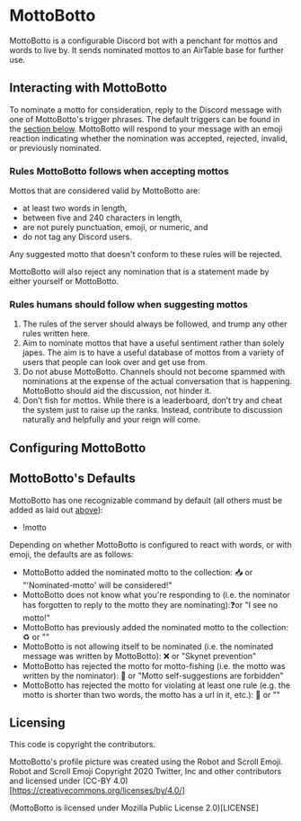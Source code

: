# MottoBotto
MottoBotto is a configurable Discord bot with a penchant for mottos and words to live by. It sends nominated mottos to an AirTable base for further use.

## Interacting with MottoBotto

To nominate a motto for consideration, reply to the Discord message with one of MottoBotto's trigger phrases. The default triggers can be found in the [section below](#mottobottos-defaults). MottoBotto will respond to your message with an emoji reaction indicating whether the nomination was accepted, rejected, invalid, or previously nominated.

### Rules MottoBotto follows when accepting mottos

Mottos that are considered valid by MottoBotto are:

* at least two words in length,
* between five and 240 characters in length,
* are not purely punctuation, emoji, or numeric, and
* do not tag any Discord users.

Any suggested motto that doesn't conform to these rules will be rejected. 

MottoBotto will also reject any nomination that is a statement made by either yourself or MottoBotto.

### Rules humans should follow when suggesting mottos
1. The rules of the server should always be followed, and trump any other rules written here.
2. Aim to nominate mottos that have a useful sentiment rather than solely japes. The aim is to have a useful database of mottos from a variety of users that people can look over and get use from.
3. Do not abuse MottoBotto. Channels should not become spammed with nominations at the expense of the actual conversation that is happening. MottoBotto should aid the discussion, not hinder it.
4. Don’t fish for mottos. While there is a leaderboard, don’t try and cheat the system just to raise up the ranks. Instead, contribute to discussion naturally and helpfully and your reign will come.

## Configuring MottoBotto

## MottoBotto's Defaults
MottoBotto has one recognizable command by default (all others must be added as laid out [above](#configuring-mottobotto)):
* !motto

Depending on whether MottoBotto is configured to react with words, or with emoji, the defaults are as follows:
* MottoBotto added the nominated motto to the collection: 📥 or "'Nominated-motto' will be considered!"
* MottoBotto does not know what you're responding to (i.e. the nominator has forgotten to reply to the motto they are nominating):❓or "I see no motto!"
* MottoBotto has previously added the nominated motto to the collection: ♻️ or ""
* MottoBotto is not allowing itself to be nominated (i.e. the nominated message was written by MottoBotto): ❌ or "Skynet prevention"
* MottoBotto has rejected the motto for motto-fishing (i.e. the motto was written by the nominator): 🎣 or "Motto self-suggestions are forbidden"
* MottoBotto has rejected the motto for violating at least one rule (e.g. the motto is shorter than two words, the motto has a url in it, etc.): 🙅 or ""

## Licensing

This code is copyright the contributors. 

MottoBotto's profile picture was created using the Robot and Scroll Emoji. Robot and Scroll Emoji Copyright 2020 Twitter, Inc and other contributors and licensed under (CC-BY 4.0)[https://creativecommons.org/licenses/by/4.0/]

(MottoBotto is licensed under Mozilla Public License 2.0)[LICENSE]
